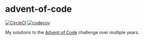 # advent-of-code

[![CircleCI](https://circleci.com/gh/tschady/advent-of-code.svg?style=svg)](https://circleci.com/gh/tschady/advent-of-code)
[![codecov](https://codecov.io/gh/tschady/advent-of-code/branch/master/graph/badge.svg)](https://codecov.io/gh/tschady/advent-of-code)

My solutions to the [Advent of Code](https://adventofcode.com) challenge
over multiple years.
